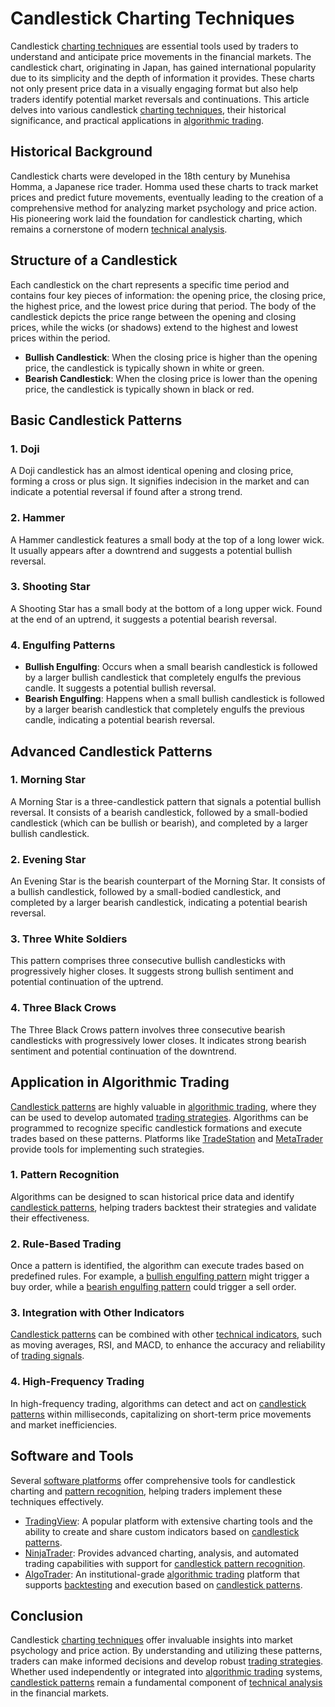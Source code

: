 # Candlestick Charting Techniques

Candlestick [charting techniques](../c/charting_techniques.md) are essential tools used by traders to understand and anticipate price movements in the financial markets. The candlestick chart, originating in Japan, has gained international popularity due to its simplicity and the depth of information it provides. These charts not only present price data in a visually engaging format but also help traders identify potential market reversals and continuations. This article delves into various candlestick [charting techniques](../c/charting_techniques.md), their historical significance, and practical applications in [algorithmic trading](../a/algorithmic_trading.md).

## Historical Background

Candlestick charts were developed in the 18th century by Munehisa Homma, a Japanese rice trader. Homma used these charts to track market prices and predict future movements, eventually leading to the creation of a comprehensive method for analyzing market psychology and price action. His pioneering work laid the foundation for candlestick charting, which remains a cornerstone of modern [technical analysis](../t/technical_analysis.md).

## Structure of a Candlestick

Each candlestick on the chart represents a specific time period and contains four key pieces of information: the opening price, the closing price, the highest price, and the lowest price during that period. The body of the candlestick depicts the price range between the opening and closing prices, while the wicks (or shadows) extend to the highest and lowest prices within the period.

- **Bullish Candlestick**: When the closing price is higher than the opening price, the candlestick is typically shown in white or green.
- **Bearish Candlestick**: When the closing price is lower than the opening price, the candlestick is typically shown in black or red.

## Basic Candlestick Patterns

### 1. Doji
A Doji candlestick has an almost identical opening and closing price, forming a cross or plus sign. It signifies indecision in the market and can indicate a potential reversal if found after a strong trend.

### 2. Hammer
A Hammer candlestick features a small body at the top of a long lower wick. It usually appears after a downtrend and suggests a potential bullish reversal.

### 3. Shooting Star
A Shooting Star has a small body at the bottom of a long upper wick. Found at the end of an uptrend, it suggests a potential bearish reversal.

### 4. Engulfing Patterns
- **Bullish Engulfing**: Occurs when a small bearish candlestick is followed by a larger bullish candlestick that completely engulfs the previous candle. It suggests a potential bullish reversal.
- **Bearish Engulfing**: Happens when a small bullish candlestick is followed by a larger bearish candlestick that completely engulfs the previous candle, indicating a potential bearish reversal.

## Advanced Candlestick Patterns

### 1. Morning Star
A Morning Star is a three-candlestick pattern that signals a potential bullish reversal. It consists of a bearish candlestick, followed by a small-bodied candlestick (which can be bullish or bearish), and completed by a larger bullish candlestick.

### 2. Evening Star
An Evening Star is the bearish counterpart of the Morning Star. It consists of a bullish candlestick, followed by a small-bodied candlestick, and completed by a larger bearish candlestick, indicating a potential bearish reversal.

### 3. Three White Soldiers
This pattern comprises three consecutive bullish candlesticks with progressively higher closes. It suggests strong bullish sentiment and potential continuation of the uptrend.

### 4. Three Black Crows
The Three Black Crows pattern involves three consecutive bearish candlesticks with progressively lower closes. It indicates strong bearish sentiment and potential continuation of the downtrend.

## Application in Algorithmic Trading

[Candlestick patterns](../c/candlestick_patterns.md) are highly valuable in [algorithmic trading](../a/algorithmic_trading.md), where they can be used to develop automated [trading strategies](../t/trading_strategies.md). Algorithms can be programmed to recognize specific candlestick formations and execute trades based on these patterns. Platforms like [TradeStation](https://www.tradestation.com/) and [MetaTrader](https://www.metatrader4.com/en) provide tools for implementing such strategies.

### 1. Pattern Recognition
Algorithms can be designed to scan historical price data and identify [candlestick patterns](../c/candlestick_patterns.md), helping traders backtest their strategies and validate their effectiveness.

### 2. Rule-Based Trading
Once a pattern is identified, the algorithm can execute trades based on predefined rules. For example, a [bullish engulfing pattern](../b/bullish_engulfing_pattern.md) might trigger a buy order, while a [bearish engulfing pattern](../b/bearish_engulfing_pattern.md) could trigger a sell order.

### 3. Integration with Other Indicators
[Candlestick patterns](../c/candlestick_patterns.md) can be combined with other [technical indicators](../t/technical_indicators.md), such as moving averages, RSI, and MACD, to enhance the accuracy and reliability of [trading signals](../t/trading_signals.md).

### 4. High-Frequency Trading
In high-frequency trading, algorithms can detect and act on [candlestick patterns](../c/candlestick_patterns.md) within milliseconds, capitalizing on short-term price movements and market inefficiencies.

## Software and Tools

Several [software platforms](../s/software_platforms_for_trading.md) offer comprehensive tools for candlestick charting and [pattern recognition](../p/pattern_recognition.md), helping traders implement these techniques effectively.

- [TradingView](https://www.tradingview.com/): A popular platform with extensive charting tools and the ability to create and share custom indicators based on [candlestick patterns](../c/candlestick_patterns.md).
- [NinjaTrader](https://ninjatrader.com/): Provides advanced charting, analysis, and automated trading capabilities with support for [candlestick pattern recognition](../c/candlestick_pattern_recognition.md).
- [AlgoTrader](https://www.algotrader.com/): An institutional-grade [algorithmic trading](../a/algorithmic_trading.md) platform that supports [backtesting](../b/backtesting.md) and execution based on [candlestick patterns](../c/candlestick_patterns.md).

## Conclusion

Candlestick [charting techniques](../c/charting_techniques.md) offer invaluable insights into market psychology and price action. By understanding and utilizing these patterns, traders can make informed decisions and develop robust [trading strategies](../t/trading_strategies.md). Whether used independently or integrated into [algorithmic trading](../a/algorithmic_trading.md) systems, [candlestick patterns](../c/candlestick_patterns.md) remain a fundamental component of [technical analysis](../t/technical_analysis.md) in the financial markets.